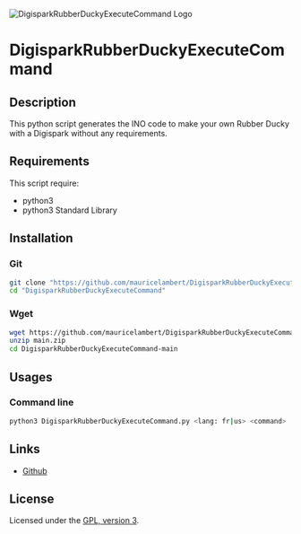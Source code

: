 ![DigisparkRubberDuckyExecuteCommand Logo](https://mauricelambert.github.io/info/python/security/DigisparkRubberDuckyExecuteCommand_small.png "DigisparkRubberDuckyExecuteCommand logo")

# DigisparkRubberDuckyExecuteCommand

## Description

This python script generates the INO code to make your own Rubber Ducky with a Digispark without any requirements.

## Requirements

This script require:
 - python3
 - python3 Standard Library

## Installation

### Git

```bash
git clone "https://github.com/mauricelambert/DigisparkRubberDuckyExecuteCommand.git"
cd "DigisparkRubberDuckyExecuteCommand"
```

### Wget

```bash
wget https://github.com/mauricelambert/DigisparkRubberDuckyExecuteCommand/archive/refs/heads/main.zip
unzip main.zip
cd DigisparkRubberDuckyExecuteCommand-main
```

## Usages

### Command line

```bash
python3 DigisparkRubberDuckyExecuteCommand.py <lang: fr|us> <command>
```

## Links

 - [Github](https://github.com/mauricelambert/DigisparkRubberDuckyExecuteCommand)

## License

Licensed under the [GPL, version 3](https://www.gnu.org/licenses/).
